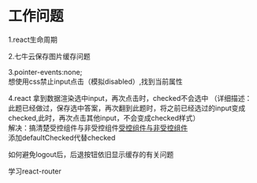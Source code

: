 # 工作问题

1.react生命周期

2.七牛云保存图片缓存问题

3.pointer-events:none;   
    想使用css禁止input点击（模拟disabled）,找到当前属性

4.react 拿到数据渲染选中input，再次点击时，checked不会选中
（详细描述：此题已经做过，保存选中答案，再次翻到此题时，将之前已经选过的input变成checked,此时，再次点击其他input，不会变成checked样式）     
    解决：搞清楚受控组件与非受控组件[受控组件与非受控组件](https://itbilu.com/javascript/react/4ki9qFFqg.html)    
    添加defaultChecked代替checked



如何避免logout后，后退按钮依旧显示缓存的有关问题



学习react-router



